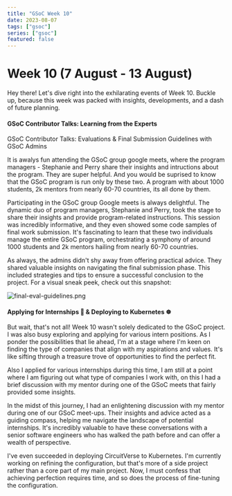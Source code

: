 ```yaml
---
title: "GSoC Week 10"
date: 2023-08-07
tags: ["gsoc"]
series: ["gsoc"]
featured: false 
---
```


# Week 10 (7 August - 13 August)

Hey there! Let's dive right into the exhilarating events of Week 10. Buckle up, because this week was packed with insights, developments, and a dash of future planning.


#### GSoC Contributor Talks: Learning from the Experts


GSoC Contributor Talks: Evaluations & Final Submission Guidelines with GSoC Admins

It is awalys fun attending the GSoC group google meets, where the program managers - Stephanie and Perry share their insights and intructions about the program.
They are super helpful. And you would be suprised to know that the GSoC program is run only by these two. 
A program with about 1000 students, 2k mentors from nearly 60-70 countries, its all done by them. 

Participating in the GSoC group Google meets is always delightful.
The dynamic duo of program managers, Stephanie and Perry, took the stage to share their insights and provide program-related instructions. 
This session was incredibly informative, and they even showed some code samples of final work submission.
It's fascinating to learn that these two individuals manage the entire GSoC program, orchestrating a symphony of around 1000 students and 2k mentors hailing from nearly 60-70 countries.

As always, the admins didn't shy away from offering practical advice. They shared valuable insights on navigating the final submission phase. 
This included strategies and tips to ensure a successful conclusion to the project. For a visual sneak peek, check out this snapshot:

![final-eval-guidelines.png](/images/gsoc/final-eval-guidelines.png)

#### Applying for Internships 💼 & Deploying to Kubernetes ☸️

But wait, that's not all! Week 10 wasn't solely dedicated to the GSoC project. I was also busy exploring and applying for various intern positions.
As I ponder the possibilities that lie ahead, I'm at a stage where I'm keen on finding the type of companies that align with my aspirations and values.
It's like sifting through a treasure trove of opportunities to find the perfect fit.

Also I applied for various internships during this time, I am still at a point where I am figuring out what type of companies I work with, on this I had a brief
discussion with my mentor during one of the GSoC meets that fairly provided some insights. 

In the midst of this journey, I had an enlightening discussion with my mentor during one of our GSoC meet-ups.
Their insights and advice acted as a guiding compass, helping me navigate the landscape of potential internships. 
It's incredibly valuable to have these conversations with a senior software engineers who has walked the path before and can offer a wealth of perspective.

I've even succeeded in deploying CircuitVerse to Kubernetes. I'm currently working on refining the configuration, but that's more of a side project rather than a core part of my main project. Now, I must confess that achieving perfection requires time, and so does the process of fine-tuning the configuration.

